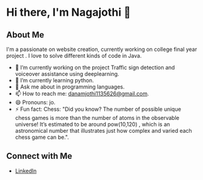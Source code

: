 # Hi there, I'm Nagajothi 👋

## About Me

I'm a passionate on website creation, currently working on college final year project . I love to solve different kinds of code in Java. 

- 🔭 I’m currently working on the project Traffic sign detection and voiceover assistance using deeplearning.
- 🌱 I’m currently learning python.
- 💬 Ask me about in programming languages.
- 📫 How to reach me: danamjothi1135626@gmail.com.
- 😄 Pronouns: jo.
- ⚡ Fun fact: Chess: "Did you know? The number of possible unique chess games is more than the number of atoms in the observable universe! It’s estimated to be around 
    pow(10,120) , which is an astronomical number that illustrates just how complex and varied each chess game can be.".

## Connect with Me

- [LinkedIn](https://www.linkedin.com/in/n4g4j0th1)

<!---
NagajothiRamesh/NagajothiRamesh is a ✨ special ✨ repository because its `README.md` (this file) appears on your GitHub profile.
You can click the Preview link to take a look at your changes.
--->
